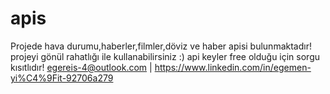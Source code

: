 # apis
Projede hava durumu,haberler,filmler,döviz ve haber apisi bulunmaktadır!
projeyi gönül rahatlığı ile kullanabilirsiniz :)
api keyler free olduğu için sorgu kısıtlıdır!
egereis-4@outlook.com
| https://www.linkedin.com/in/egemen-yi%C4%9Fit-92706a279
